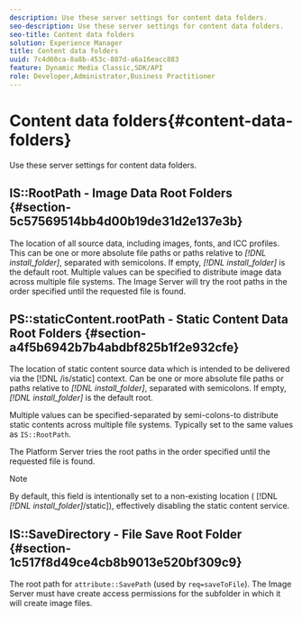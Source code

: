 ```yaml
---
description: Use these server settings for content data folders.
seo-description: Use these server settings for content data folders.
seo-title: Content data folders
solution: Experience Manager
title: Content data folders
uuid: 7c4d60ca-8a8b-453c-887d-a6a16eacc883
feature: Dynamic Media Classic,SDK/API
role: Developer,Administrator,Business Practitioner
---
```


# Content data folders{#content-data-folders}

Use these server settings for content data folders.

## IS::RootPath - Image Data Root Folders {#section-5c57569514bb4d00b19de31d2e137e3b}

The location of all source data, including images, fonts, and ICC profiles. This can be one or more absolute file paths or paths relative to *[!DNL install_folder]*, separated with semicolons. If empty, *[!DNL install_folder]* is the default root. Multiple values can be specified to distribute image data across multiple file systems. The Image Server will try the root paths in the order specified until the requested file is found.

## PS::staticContent.rootPath - Static Content Data Root Folders {#section-a4f5b6942b7b4abdbf825b1f2e932cfe}

The location of static content source data which is intended to be delivered via the [!DNL /is/static] context. Can be one or more absolute file paths or paths relative to *[!DNL install_folder]*, separated with semicolons. If empty, *[!DNL install_folder]* is the default root.

Multiple values can be specified-separated by semi-colons-to distribute static contents across multiple file systems. Typically set to the same values as `IS::RootPath`.

The Platform Server tries the root paths in the order specified until the requested file is found.

>[!NOTE]
>
>By default, this field is intentionally set to a non-existing location ( [!DNL *[!DNL install_folder]*/static]), effectively disabling the static content service.

## IS::SaveDirectory - File Save Root Folder {#section-1c517f8d49ce4cb8b9013e520bf309c9}

The root path for `attribute::SavePath` (used by `req=saveToFile`). The Image Server must have create access permissions for the subfolder in which it will create image files. 
